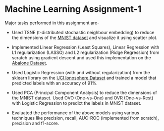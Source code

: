 
# Machine Learning Assignment-1

Major tasks performed in this assignment are-

* Used TSNE (t-distributed stochastic neighbour embedding) to reduce the dimensions of the [MNIST dataset](http://yann.lecun.com/exdb/mnist/) and visualize it using scatter plot.

* Implemented Linear Regression (Least Squares), Linear Regression with L1 regularization (LASSO) and L2 regularization (Ridge Regression) from scratch using gradient descent and used this implementation on the [Abalone Dataset](https://archive.ics.uci.edu/ml/datasets/abalone).

* Used Logistic Regression (with and without regularization) from the sklearn library on the [UCI Ionosphere Dataset](https://archive.ics.uci.edu/ml/datasets/ionosphere) and trained a model that predicted labels with an accuracy of 91%.

* Used PCA (Principal Component Analysis) to reduce the dimensions of the MNIST dataset. Used OVO (One-vs-One) and OVR (One-vs-Rest) with Logistic Regression to predict the labels in MNIST dataset.

* Evaluated the performance of the above models using various techniques like precision, recall, AUC-ROC (implemented from scratch), precision and f1-score.

